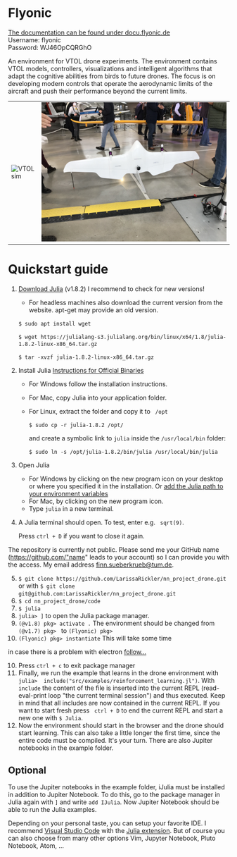 # Flyonic

[The documentation can be found under docu.flyonic.de](http://docu.flyonic.de) <br />
Username: flyonic <br />
Password: WJ46OpCQRGhO <br />

An environment for VTOL drone experiments. The environment contains VTOL models, controllers, visualizations and intelligent algorithms that adapt the cognitive abilities from birds to future drones. The focus is on developing modern controls that operate the aerodynamic limits of the aircraft and push their performance beyond the current limits.

|   |   | 
|-------------|-------------|
| ![VTOL sim](/code/docs/src/assets/vtol/VTOL_sim.png)   |     ![VTOL ream](/code/docs/src/assets/vtol/VTOL_real.jpeg)      | 




# Quickstart guide

    
1. [Download Julia](http://julialang.org/downloads/) (v1.8.2) I recommend to check for new versions!
    - For headless machines also download the current version from the website. apt-get may provide an old version.

    ```
    $ sudo apt install wget
    ```

    ```
    $ wget https://julialang-s3.julialang.org/bin/linux/x64/1.8/julia-1.8.2-linux-x86_64.tar.gz
    ```

    ```
    $ tar -xvzf julia-1.8.2-linux-x86_64.tar.gz
    ```


2. Install Julia  [Instructions for Official Binaries](https://julialang.org/downloads/platform/#platform_specific_instructions_for_official_binaries)

    - For Windows follow the installation instructions.
    - For Mac, copy Julia into your application folder.
    - For Linux, extract the folder and copy it to ``` /opt``` 

        ```
        $ sudo cp -r julia-1.8.2 /opt/
        ```

        and create a symbolic link to ```julia``` inside the ```/usr/local/bin``` folder:

        ```
        $ sudo ln -s /opt/julia-1.8.2/bin/julia /usr/local/bin/julia
        ```

        

3. Open Julia

    - For Windows by clicking on the new program icon on your desktop or where you specified it in the installation. Or [add the Julia path to your environment variables](https://www.geeksforgeeks.org/how-to-setup-julia-path-to-environment-variable/)
    - For Mac, by clicking on the new program icon.
    - Type ```julia``` in a new terminal.

4. A Julia terminal should open. To test, enter e.g. ``` sqrt(9)```. 
        
    Press ```ctrl + D``` if you want to close it again.


The repository is currently not public. Please send me your GitHub name (https://github.com/"name" leads to your account) so I can provide you with the access. My email address [finn.sueberkrueb@tum.de](finn.sueberkrueb@tum.de).

5. ```$ git clone https://github.com/LarissaRickler/nn_project_drone.git``` or with ```$ git clone git@github.com:LarissaRickler/nn_project_drone.git```
6. ```$ cd nn_project_drone/code```
7.  ```$ julia```
7.  ```julia> ]``` to open the Julia package manager.
8. ```(@v1.8) pkg> activate .``` The environment should be changed from ``` (@v1.7) pkg>  ``` to ```(Flyonic) pkg> ``` 
9. ```(Flyonic) pkg> instantiate``` This will take some time

in case there is a problem with electron [follow...](https://www.techomoro.com/how-to-install-and-set-up-electron-on-ubuntu-19-04-disco-dingo/)

10. Press ```ctrl + c``` to exit package manager
11. Finally, we run the example that learns in the drone environment with ```julia>  include("src/examples/reinforcement_learning.jl")```. With ```include``` the content of the file is inserted into the current REPL (read-eval-print loop "the current terminal session") and thus executed. Keep in mind that all includes are now contained in the current REPL. If you want to start fresh press ``` ctrl + D``` to end the current REPL and start a new one with ```$ Julia```.
12. Now the environment should start in the browser and the drone should start learning. This can also take a little longer the first time, since the entire code must be compiled. It's your turn. There are also Jupiter notebooks in the example folder.


## Optional

To use the Jupiter notebooks in the example folder, iJulia must be installed in addition to Jupiter Notebook. To do this, go to the package manager in Julia again with ```]``` and write ```add IJulia```. Now Jupiter Notebook should be able to run the Julia examples.



Depending on your personal taste, you can setup your favorite IDE. I recommend [Visual Studio Code](https://code.visualstudio.com/docs/languages/julia) with the [Julia extension](https://www.julia-vscode.org). But of course you can also choose from many other options Vim, Jupyter Notebook, Pluto Notebook, Atom, ...
